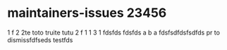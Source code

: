 # maintainers-issues 23456
1
f
2
2te
toto truite tutu
2
f
1
1
3
1
fdsfds
fdsfds
a
b
a
fdsfsdfdsfsdfds
pr to dismissfdfseds
testfds
